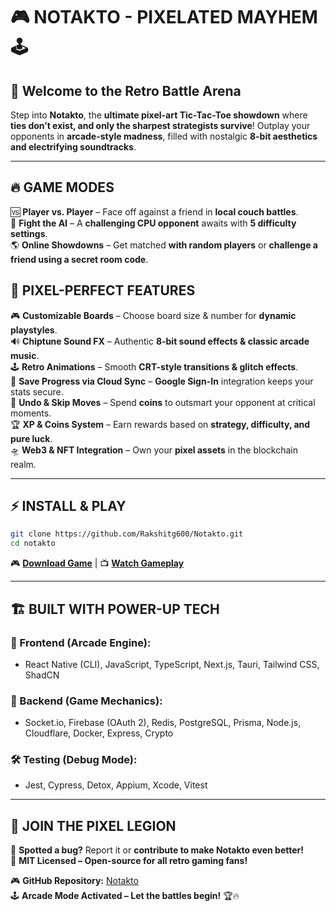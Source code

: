# 🎮 NOTAKTO - PIXELATED MAYHEM 🕹️

## 🏁 Welcome to the Retro Battle Arena
Step into **Notakto**, the **ultimate pixel-art Tic-Tac-Toe showdown** where **ties don’t exist, and only the sharpest strategists survive**! Outplay your opponents in **arcade-style madness**, filled with nostalgic **8-bit aesthetics and electrifying soundtracks**. 

---

## 🔥 GAME MODES
🆚 **Player vs. Player** – Face off against a friend in **local couch battles**.  
🤖 **Fight the AI** – A **challenging CPU opponent** awaits with **5 difficulty settings**.  
🌎 **Online Showdowns** – Get matched **with random players** or **challenge a friend using a secret room code**.  

## 🎨 PIXEL-PERFECT FEATURES
🎮 **Customizable Boards** – Choose board size & number for **dynamic playstyles**.  
🔊 **Chiptune Sound FX** – Authentic **8-bit sound effects & classic arcade music**.  
🕹️ **Retro Animations** – Smooth **CRT-style transitions & glitch effects**.  
💾 **Save Progress via Cloud Sync** – **Google Sign-In** integration keeps your stats secure.  
🎲 **Undo & Skip Moves** – Spend **coins** to outsmart your opponent at critical moments.  
🏆 **XP & Coins System** – Earn rewards based on **strategy, difficulty, and pure luck**.  
🛸 **Web3 & NFT Integration** – Own your **pixel assets** in the blockchain realm.  

---

## ⚡ INSTALL & PLAY
```bash
git clone https://github.com/Rakshitg600/Notakto.git
cd notakto
```
🎮 **[Download Game](https://shorturl.at/lLOvw)** | 📺 **[Watch Gameplay](https://shorturl.at/K4gQX)**

---

## 🏗️ BUILT WITH POWER-UP TECH
### 🎨 Frontend (Arcade Engine):
- React Native (CLI), JavaScript, TypeScript, Next.js, Tauri, Tailwind CSS, ShadCN
### 🔧 Backend (Game Mechanics):
- Socket.io, Firebase (OAuth 2), Redis, PostgreSQL, Prisma, Node.js, Cloudflare, Docker, Express, Crypto
### 🛠️ Testing (Debug Mode):
- Jest, Cypress, Detox, Appium, Xcode, Vitest

---

## 👾 JOIN THE PIXEL LEGION
🚀 **Spotted a bug?** Report it or **contribute to make Notakto even better!**  
📜 **MIT Licensed – Open-source for all retro gaming fans!**  

🎮 **GitHub Repository:** [Notakto](https://github.com/Rakshitg600/Notakto)  
🕹️ **Arcade Mode Activated – Let the battles begin!** 🏆🔥

